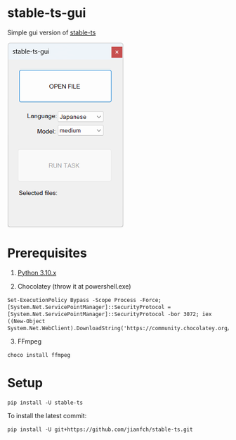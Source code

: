 # stable-ts-gui
Simple gui version of [stable-ts](https://github.com/jianfch/stable-ts)

![](screenshot.png)
# Prerequisites
1. [Python 3.10.x](https://www.python.org/downloads/release/python-31011/)

2. Chocolatey (throw it at powershell.exe)
```
Set-ExecutionPolicy Bypass -Scope Process -Force; [System.Net.ServicePointManager]::SecurityProtocol = [System.Net.ServicePointManager]::SecurityProtocol -bor 3072; iex ((New-Object System.Net.WebClient).DownloadString('https://community.chocolatey.org/install.ps1'))
```
3. FFmpeg
```
choco install ffmpeg
```
# Setup
```
pip install -U stable-ts
```

To install the latest commit:
```
pip install -U git+https://github.com/jianfch/stable-ts.git
```
